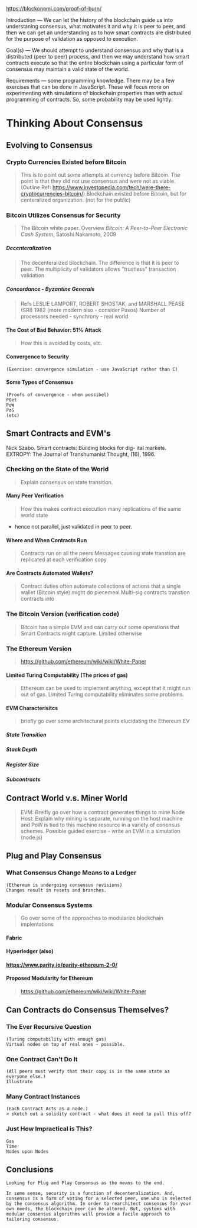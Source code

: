 
https://blockonomi.com/proof-of-burn/




Introduction — We can let the history of the blockchain guide us into understaning consensus, what motivates it and why it is peer to peer, and then we can get an understanding as to how smart contracts are distributed for the purpose of validation as opposed to execution. 

Goal(s) — We should attempt to understand consensus and why that is a distributed (peer to peer) process, and then we may understand how smart contracts execute so that the entire blockchain using a particular form of consensus may maintain a valid state of the world. 

Requirements — some programming knowledge. 
There may be a few exercises that can be done in JavaScript.  These will focus more on experimenting with simulations of blockchain properties than with actual programming of contracts. So, some probability may be used lightly.


# **Thinking About Consensus**



## **Evolving to Consensus**

### **Crypto Currencies Existed before Bitcoin**

> This is to point out some attempts at currency before Bitcoin. 
> The point is that they did not use consensus and were not as viable.
>  (Outline Ref: https://www.investopedia.com/tech/were-there-cryptocurrencies-bitcoin/)
> Blockchain existed before Bitcoin, but for centeralized organization. (not for the public)

### **Bitcoin Utilizes Consensus for Security**
> The Bitcoin white paper. Overview
> *Bitcoin: A Peer-to-Peer Electronic Cash System*, Satoshi Nakamoto, 2009
##### **Decenteralization**
> The decenteralized blockchain. 
> The difference is that it is peer to peer. 
> The multiplicity of validators allows "trustless" transaction validation
##### **Concordance - Byzantine Generals**
> Refs
LESLIE LAMPORT, ROBERT SHOSTAK, and MARSHALL PEASE  (SRI) 1982
(more modern also - consider Paxos)
Number of processors needed - synchrony - real world
#### The Cost of Bad Behavior: 51% Attack
> How this is avoided by costs, etc.
#### Convergence to Security
	(Exercise: convergence simulation - use JavaScript rather than C)
#### Some Types of Consensus
	(Proofs of convergence - when possibel)
	POet
	PoW
	PoS
	(etc)
## **Smart Contracts and EVM's**
Nick Szabo. Smart contracts: Building blocks for dig- ital markets. EXTROPY: The Journal of Transhumanist Thought, (16), 1996.
### Checking on the State of the World
> Explain consensus on state transition.

#### Many Peer Verification
> How this makes contract execution many replications of the same world state
- hence not parallel, just validated in peer to peer.

#### Where and When Contracts Run
> Contracts run on all the peers
> Messages causing state transtion are replicated at each verification copy

#### Are Contracts Automated Wallets?
> Contract duties often automate collections of actions that a single wallet (Bitcoin style) might do piecemeal
> Multi-sig contracts transtion contracts into 

### The Bitcoin Version (verification code)
> Bitcoin has a simple EVM and can carry out some operations that Smart Contracts might capture. 
> Limited otherwise

### The Ethereum Version
> https://github.com/ethereum/wiki/wiki/White-Paper

#### Limited Turing Computability (The prices of gas)
> Ethereum can be used to implement anything, except that it might run out of gas.
> Limited Turing computability eliminates some problems.

#### EVM Characterisitcs
> briefly go over some architectural points elucidating the Ethereum EV
##### State Transition
##### Stack Depth
##### Register Size
##### Subcontracts

## **Contract World v.s. Miner World**
> EVM: Breifly go over how a contract generates things to mine
> Node Host: Explain why mining is separate, running on the host machine and PoW is tied to this machine resource in a variety of conensus schemes. 
> Possible guided exercise - write an EVM in a simulation (node.js)
## **Plug and Play Consensus**

### What Consensus Change Means to a Ledger
	(Ethereum is undergoing consensus revisions)
	Changes result in resets and branches.
### Modular Consensus Systems
> Go over some of the approaches to modularize blockchain implentations
#### Fabric
#### Hyperledger (also)
#### https://www.parity.io/parity-ethereum-2-0/
#### Proposed Modularity for Ethereum
> https://github.com/ethereum/wiki/wiki/White-Paper

## **Can Contracts do Consensus Themselves?**
### The Ever Recursive Question
	(Turing computability with enough gas)
	Virtual nodes on top of real ones - possible.
### One Contract Can't Do It
	(All peers must verify that their copy is in the same state as everyone else.)
	Illustrate
###  Many Contract Instances
	(Each Contract Acts as a node.)
	> sketch out a solidity contract - what does it need to pull this off?
###  Just How Impractical is This? 
	Gas
	Time
	Nodes upon Nodes
## Conclusions
	Looking for Plug and Play Consensus as the means to the end.
	
	In some sense, security is a function of decenteralization. And, consensus is a form of voting for a selected peer, one who is selected by the consensus algorithm. In order to rearchitect consensus for your own needs, the blockchain peer can be altered. But, systems with modular consensus algorithms will provide a facile approach to tailoring consensus. 
	
	
	
	
	
	

